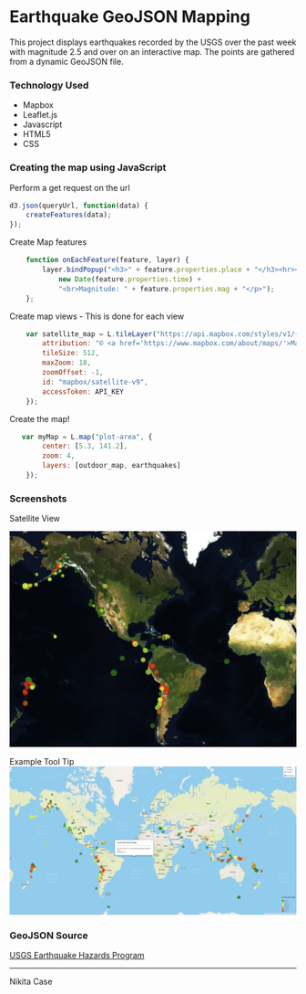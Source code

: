 # Earthquake GeoJSON Mapping

This project displays earthquakes recorded by the USGS over the past week with magnitude 2.5 and over on an interactive map. The points are gathered from a dynamic GeoJSON file.


### Technology Used

- Mapbox
- Leaflet.js
- Javascript
- HTML5 
- CSS


### Creating the map using JavaScript

Perform a get request on the url
```javascript
d3.json(queryUrl, function(data) {
    createFeatures(data);
});
```


Create Map features
``` javascript
    function onEachFeature(feature, layer) {
        layer.bindPopup("<h3>" + feature.properties.place + "</h3><hr><p>" +
            new Date(feature.properties.time) +
            "<br>Magnitude: " + feature.properties.mag + "</p>");
    };
```


Create map views - This is done for each view 
```javascript
    var satellite_map = L.tileLayer("https://api.mapbox.com/styles/v1/{id}/tiles/{z}/{x}/{y}?access_token={accessToken}", {
        attribution: "© <a href='https://www.mapbox.com/about/maps/'>Mapbox</a> © <a href='http://www.openstreetmap.org/copyright'>OpenStreetMap</a> <strong><a href='https://www.mapbox.com/map-feedback/' target='_blank'>Improve this map</a></strong>",
        tileSize: 512,
        maxZoom: 18,
        zoomOffset: -1,
        id: "mapbox/satellite-v9",
        accessToken: API_KEY
    });
```


Create the map!
```javascript
   var myMap = L.map("plot-area", {
        center: [5.3, 141.2],
        zoom: 4,
        layers: [outdoor_map, earthquakes]
    });
```


### Screenshots

Satellite View

![Satellite View](static/images/ss-satellite.png)

Example Tool Tip
![Example ToolTip](static/images/ss-outdoor.png)


### GeoJSON Source

[USGS Earthquake Hazards Program](https://earthquake.usgs.gov/earthquakes/feed/v1.0/geojson.php)


---
Nikita Case 
